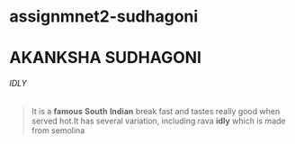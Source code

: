 # assignmnet2-sudhagoni
# AKANKSHA SUDHAGONI
###### IDLY
> It is a **famous** **South** **Indian** break fast and tastes really good when served hot.It has several variation, including rava **idly** which is made from semolina 
